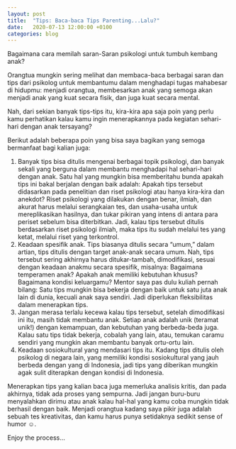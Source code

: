 ```yaml
---
layout: post
title:  "Tips: Baca-baca Tips Parenting...Lalu?"
date:   2020-07-13 12:00:00 +0100
categories: blog
---
```


Bagaimana cara memilah saran-Saran psikologi untuk tumbuh kembang anak?

Orangtua mungkin sering melihat dan membaca-baca berbagai saran dan tips dari psikolog untuk membantumu dalam menghadapi tugas mahabesar di hidupmu: menjadi orangtua, membesarkan anak yang semoga akan menjadi anak yang kuat secara fisik, dan juga kuat secara mental.

Nah, dari sekian banyak tips-tips itu, kira-kira apa saja poin yang perlu kamu perhatikan kalau kamu ingin menerapkannya pada kegiatan sehari-hari dengan anak tersayang?

Berikut adalah beberapa poin yang bisa saya bagikan yang semoga bermanfaat bagi kalian juga:

1.	Banyak tips bisa ditulis mengenai berbagai topik psikologi, dan banyak sekali yang berguna dalam membantu menghadapi hal sehari-hari dengan anak. Satu hal yang mungkin bisa memberitahu bunda apakah tips ini bakal berjalan dengan baik adalah: Apakah tips tersebut didasarkan pada penelitian dan riset psikologi atau hanya kira-kira dan anekdot? Riset psikologi yang dilakukan dengan benar, ilmiah, dan akurat harus melalui serangkaian tes, dan usaha-usaha untuk mereplikasikan hasilnya, dan tukar pikiran yang intens di antara para periset sebelum bisa diterbitkan. Jadi, kalau tips tersebut ditulis berdasarkan riset psikologi ilmiah, maka tips itu sudah melalui tes yang ketat, melalui riset yang terkontrol.
2.	Keadaan spesifik anak. Tips biasanya ditulis secara “umum,” dalam artian, tips ditulis dengan target anak-anak secara umum. Nah, tips tersebut sering akhirnya harus ditukar-tambah, dimodifikasi, sesuai dengan keadaan anakmu secara spesifik, misalnya: Bagaimana temperamen anak? Apakah anak memiliki kebutuhan khusus? Bagaimana kondisi keluargamu? Mentor saya pas dulu kuliah pernah bilang: Satu tips mungkin bisa bekerja dengan baik untuk satu juta anak lain di dunia, kecuali anak saya sendiri. Jadi diperlukan fleksibilitas dalam menerapkan tips.
3.	Jangan merasa terlalu kecewa kalau tips tersebut, setelah dimodifikasi ini itu, masih tidak membantu anak. Setiap anak adalah unik (teramat unik!) dengan kemampuan, dan kebutuhan yang berbeda-beda juga. Kalau satu tips tidak bekerja, cobalah yang lain, atau, temukan caramu sendiri yang mungkin akan membantu banyak ortu-ortu lain.
4.	Keadaan sosiokultural yang mendasari tips itu. Kadang tips ditulis oleh psikolog di negara lain, yang memiliki kondisi sosiokultural yang jauh berbeda dengan yang di Indonesia, jadi tips yang diberikan mungkin agak sulit diterapkan dengan kondisi di Indonesia. 

Menerapkan tips yang kalian baca juga memerluka analisis kritis, dan pada akhirnya, tidak ada proses yang sempurna. Jadi jangan buru-buru menyalahkan dirimu atau anak kalau hal-hal yang kamu coba mungkin tidak berhasil dengan baik. Menjadi orangtua kadang saya pikir juga adalah sebuah tes kreativitas, dan kamu harus punya setidaknya sedikit sense of humor ☺.

Enjoy the process…
